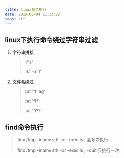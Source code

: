 ```yaml
---
title: linux命令执行
date: 2018-06-04 11:23:22
tags: ctf
---
```


## linux下执行命令绕过字符串过滤

1. 字符串拼接

   > 'l''s'
   >
   > 'ls''-a''l'

2. 文件名绕过

   > cat 'fl''ag'
   >
   > cat 'fl*'
   >
   > cat 'fl??'

## find命令执行

> find /tmp -iname sth -or -exec ls \;                会多次执行
>
> find /tmp -iname sth -or -exec ls \; -quit        只执行一次

